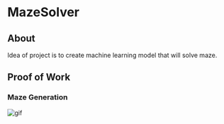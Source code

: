 # MazeSolver
## About
Idea of project is to create machine learning model that will solve maze.

## Proof of Work
### Maze Generation
![gif](ReadmeAssets/Maze1.gif)